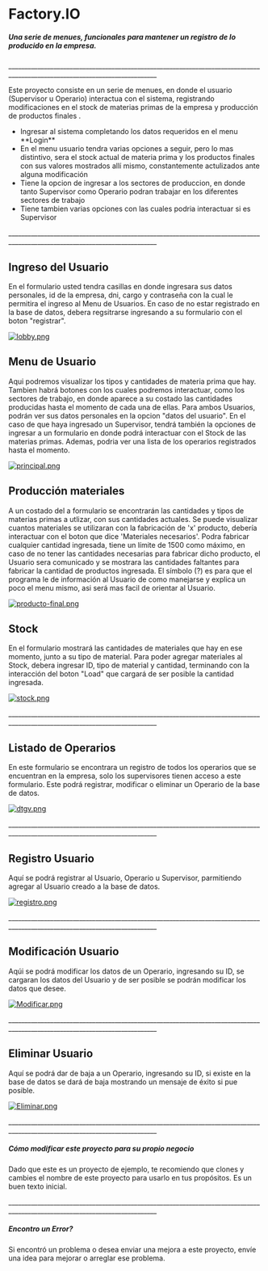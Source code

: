 # Factory.IO

##### Una serie de menues, funcionales para mantener un registro de lo producido en la empresa.
<p>
____________________________________________________________________________________________________________________________
</p>
<p>
Este proyecto consiste en un serie de menues, en donde el usuario (Supervisor u Operario) interactua con el sistema, registrando modificaciones en el stock de materias primas de la empresa y producción de productos finales .
</p>

<ul>
<li>Ingresar al sistema completando los datos requeridos en el menu **Login**
<li>En el menu usuario tendra varias opciones a seguir, pero lo mas distintivo, sera el stock actual de materia prima y los productos finales con sus valores mostrados allí mismo, constantemente actulizados ante alguna modificación
<li>Tiene la opcion de ingresar a los sectores de produccion, en donde tanto Supervisor como Operario podran trabajar en los diferentes sectores de trabajo
<li>Tiene tambien varias opciones con las cuales podria interactuar si es Supervisor
</ul>

<p>
____________________________________________________________________________________________________________________________
</p>

## Ingreso del Usuario

En el formulario usted tendra casillas en donde ingresara sus datos personales, id de la empresa, dni, cargo y contraseña con la cual le permitira el ingreso al Menu de Usuarios.
En caso de no estar registrado en la base de datos, debera regsitrarse ingresando a su formulario con el boton "registrar".

[![lobby.png](https://i.postimg.cc/ZY8dCv0Q/lobby.png)](https://postimg.cc/kD54H4QN)

## Menu de Usuario

Aqui podremos visualizar los tipos y cantidades de materia prima que hay. Tambien habrá botones con los cuales podremos interactuar, como los sectores de trabajo, en donde aparece a su costado las cantidades producidas hasta el momento de cada una de ellas. Para ambos Usuarios, podrán ver sus datos personales en la opcion "datos del usuario".
En el caso de que haya ingresado un Supervisor, tendrá también la opciones de ingresar a un formulario en donde podrá interactuar con el Stock de las materias primas. Ademas, podria ver una lista de los operarios registrados hasta el momento.

[![principal.png](https://i.postimg.cc/zXJMbWD2/principal.png)](https://postimg.cc/PNRK0Cw1)

## Producción materiales

A un costado del a formulario se encontrarán las cantidades y tipos de materias primas a utlizar, con sus cantidades actuales. Se puede visualizar cuantos materiales se utilizaran con la fabricación de 'x' producto, debería interactuar con el boton que dice 'Materiales necesarios'. 
Podra fabricar cualquier cantidad ingresada, tiene un límite de 1500 como máximo, en caso de no tener las cantidades necesarias para fabricar dicho producto, el Usuario sera comunicado y se mostrara las cantidades faltantes para fabricar la cantidad de productos ingresada. 
El símbolo (?) es para que el programa le de información al Usuario de como manejarse y explica un poco el menu mismo, asi será mas facil de orientar al Usuario.

[![producto-final.png](https://i.postimg.cc/52GbSp62/producto-final.png)](https://postimg.cc/18pk9GGk)

## Stock

En el formulario mostrará las cantidades de materiales que hay en ese momento, junto a su tipo de material. Para poder agregar materiales al Stock, debera ingresar ID, tipo de material y cantidad, terminando con la interacción del boton "Load" que cargará de ser posible la cantidad ingresada.

[![stock.png](https://i.postimg.cc/pXsFRN1c/stock.png)](https://postimg.cc/3dDRFqh2)

<p>
____________________________________________________________________________________________________________________________
</p>

## Listado de Operarios

En este formulario se encontrara un registro de todos los operarios que se encuentran en la empresa, solo los supervisores tienen acceso a este formulario.
Este podrá registrar, modificar o eliminar un Operario de la base de datos.

[![dtgv.png](https://i.postimg.cc/y8533mKF/dtgv.png)](https://postimg.cc/Mn7phjvT)

<p>
____________________________________________________________________________________________________________________________
</p>

## Registro Usuario

Aquí se podrá registrar al Usuario, Operario u Supervisor, parmitiendo agregar al Usuario creado a la base de datos.

[![registro.png](https://i.postimg.cc/4N0xWX0G/registro.png)](https://postimg.cc/vcWyBwM2)

<p>
____________________________________________________________________________________________________________________________
</p>

## Modificación Usuario

Aqúi se podrá modificar los datos de un Operario, ingresando su ID, se cargaran los datos del Usuario y de ser posible se podrán modificar los datos que desee.

[![Modificar.png](https://i.postimg.cc/9f5FjJVN/Modificar.png)](https://postimg.cc/Sndp6LnW)

<p>
____________________________________________________________________________________________________________________________
</p>

## Eliminar Usuario

Aquí se podrá dar de baja a un Operario, ingresando su ID, si existe en la base de datos se dará de baja mostrando un mensaje de éxito si pue posible.

[![Eliminar.png](https://i.postimg.cc/9fhVk0t6/Eliminar.png)](https://postimg.cc/qNj9hkFw)

<p>
____________________________________________________________________________________________________________________________
</p>

##### Cómo modificar este proyecto para su propio negocio

Dado que este es un proyecto de ejemplo, te recomiendo que clones y cambies el nombre de este proyecto para usarlo en tus propósitos. Es un buen texto inicial.

<p>
____________________________________________________________________________________________________________________________
</p>

##### Encontro un Error?

Si encontró un problema o desea enviar una mejora a este proyecto, envíe una idea para mejorar o arreglar ese problema.


